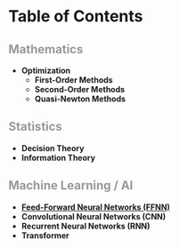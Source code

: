 <h1>Table of Contents</h1>
<h2><span style="color: #999999;">Mathematics</span></h2>
<ul>
<li><strong>Optimization</strong>
<ul>
<li><strong>First-Order Methods</strong></li>
<li><strong>Second-Order Methods</strong></li>
<li><strong>Quasi-Newton Methods</strong></li>
</ul>
</li>
</ul>
<h2><span style="color: #999999;">Statistics</span></h2>
<ul>
<li><strong>Decision Theory</strong></li>
<li><strong>Information Theory</strong></li>
</ul>
<h2><span style="color: #999999;">Machine Learning / AI</span></h2>
<ul>
<li> <strong> <a href='/2025/08/26/feed-forward-neural-networks.md'> Feed-Forward Neural Networks (FFNN) </a> </strong> </li>
<li><strong>Convolutional Neural Networks (CNN)</strong></li>
<li><strong>Recurrent Neural Networks (RNN)</strong></li>
<li><strong>Transformer</strong></li>
</ul>
<p>&nbsp;</p>
